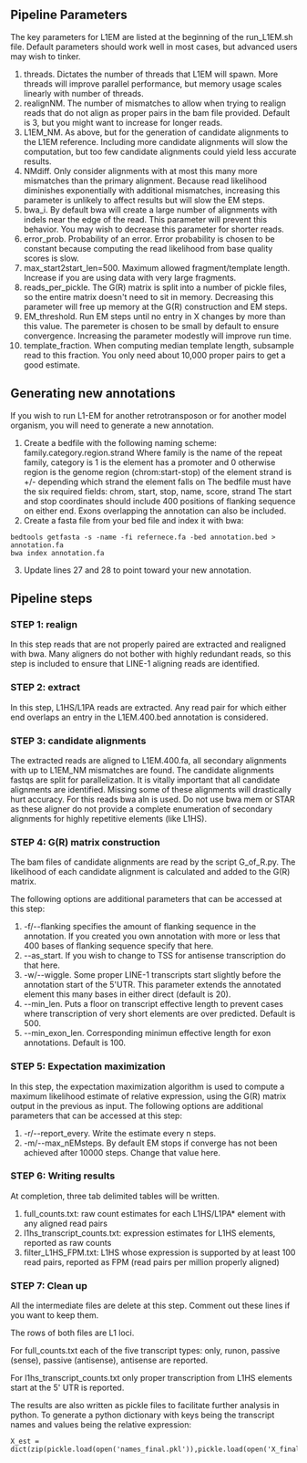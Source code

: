## Pipeline Parameters

The key parameters for L1EM are listed at the beginning of the run\_L1EM.sh file. Default parameters should work well in most cases, but advanced users may wish to tinker.
1. threads. Dictates the number of threads that L1EM will spawn. More threads will improve parallel performance, but memory usage scales linearly with number of threads.
2. realignNM. The number of mismatches to allow when trying to realign reads that do not align as proper pairs in the bam file provided. Default is 3, but you might want to increase for longer reads.
3. L1EM_NM. As above, but for the generation of candidate alignments to the L1EM reference. Including more candidate alignments will slow the computation, but too few candidate alignments could yield less accurate results.
4. NMdiff. Only consider alignments with at most this many more mismatches than the primary alignment. Because read likelihood diminishes exponentially with additional mismatches, increasing this parameter is unlikely to affect results but will slow the EM steps.
5. bwa\_i. By default bwa will create a large number of alignments with indels near the edge of the read. This parameter will prevent this behavior. You may wish to decrease this parameter for shorter reads.
6. error\_prob. Probability of an error. Error probability is chosen to be constant because computing the read likelihood from base quality scores is slow.
7. max\_start2start\_len=500. Maximum allowed fragment/template length. Increase if you are using data with very large fragments.
8. reads\_per\_pickle. The G(R) matrix is split into a number of pickle files, so the entire matrix doesn't need to sit in memory. Decreasing this parameter will free up memory at the G(R) construction and EM steps.
9. EM\_threshold. Run EM steps until no entry in X changes by more than this value. The paremeter is chosen to be small by default to ensure convergence. Increasing the parameter modestly will improve run time.
10. template\_fraction. When computing median template length, subsample read to this fraction. You only need about 10,000 proper pairs to get a good estimate.

## Generating new annotations
If you wish to run L1-EM for another retrotransposon or for another model organism, you will need to generate a new annotation.
1. Create a bedfile with the following naming scheme:
family.category.region.strand
Where family is the name of the repeat family,
category is 1 is the element has a promoter and 0 otherwise
region is the genome region (chrom:start-stop) of the element
strand is +/- depending which strand the element falls on
The bedfile must have the six required fields: chrom, start, stop, name, score, strand
The start and stop coordinates should include 400 positions of flanking sequence on either end.
Exons overlapping the annotation can also be included.
2. Create a fasta file from your bed file and index it with bwa:
```
bedtools getfasta -s -name -fi refernece.fa -bed annotation.bed > annotation.fa
bwa index annotation.fa
```
3. Update lines 27 and 28 to point toward your new annotation.

## Pipeline steps
### STEP 1: realign
In this step reads that are not properly paired are extracted and realigned with bwa. Many aligners do not bother with highly redundant reads, so this step is included to ensure that LINE-1 aligning reads are identified.

### STEP 2: extract
In this step, L1HS/L1PA reads are extracted. Any read pair for which either end overlaps an entry in the L1EM.400.bed annotation is considered.

### STEP 3: candidate alignments
The extracted reads are aligned to L1EM.400.fa, all secondary alignments with up to L1EM_NM mismatches are found. The candidate alignments fastqs are split for parallelization. It is vitally important that all candidate alignments are identified. Missing some of these alignments will drastically hurt accuracy. For this reads bwa aln is used. Do not use bwa mem or STAR as these aligner do not provide a complete enumeration of secondary alignments for highly repetitive elements (like L1HS).

### STEP 4: G(R) matrix construction

The bam files of candidate alignments are read by the script G\_of\_R.py. The likelihood of each candidate alignment is calculated and added to the G(R) matrix.

The following options are additional parameters that can be accessed at this step:
1. -f/--flanking specifies the amount of flanking sequence in the annotation. If you created you own annotation with more or less that 400 bases of flanking sequence specify that here.
2. --as\_start. If you wish to change to TSS for antisense transcription do that here.
3. -w/--wiggle. Some proper LINE-1 transcripts start slightly before the annotation start of the 5'UTR. This parameter extends the annotated element this many bases in either direct (default is 20).
4. --min\_len. Puts a floor on transcript effective length to prevent cases where transcription of very short elements are over predicted. Default is 500.
5. --min\_exon\_len. Corresponding minimun effective length for exon annotations. Default is 100.

### STEP 5: Expectation maximization
In this step, the expectation maximization algorithm is used to compute a maximum likelihood estimate of relative expression, using the G(R) matrix output in the previous as input.
The following options are additional parameters that can be accessed at this step:
1. -r/--report\_every. Write the estimate every n steps.
2. -m/--max\_nEMsteps. By default EM stops if converge has not been achieved after 10000 steps. Change that value here.

### STEP 6: Writing results
At completion, three tab delimited tables will be written.
1. full\_counts.txt: raw count estimates for each L1HS/L1PA\* element with any aligned read pairs
2. l1hs\_transcript\_counts.txt: expression estimates for L1HS elements, reported as raw counts
3. filter\_L1HS\_FPM.txt: L1HS whose expression is supported by at least 100 read pairs, reported as FPM (read pairs per million properly aligned)

### STEP 7: Clean up
All the intermediate files are delete at this step. Comment out these lines if you want to keep them.

The rows of both files are L1 loci.

For full\_counts.txt each of the five transcript types:
only, runon, passive (sense), passive (antisense), antisense
are reported.

For l1hs\_transcript_counts.txt only proper transcription from L1HS elements start at the
5' UTR is reported.

The results are also written as pickle files to facilitate further analysis in python. To
generate a python dictionary with keys being the transcript names and values being the
relative expression:
```
X_est = dict(zip(pickle.load(open('names_final.pkl')),pickle.load(open('X_final.pkl'))))
```




